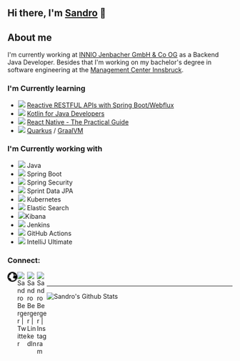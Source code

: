 ## Hi there, I'm [Sandro][website] 👋

## About me

I'm currently working at [INNIO Jenbacher GmbH & Co OG](https://www.innio.com/en) as a Backend Java Developer. Besides that I'm working on my bachelor's degree in software engineering at the [Management Center Innsbruck](https://www.mci.edu/en/study/bachelor/digital-business-software-engineering).

### I'm Currently learning
* <img width="22px" src="https://cdn.jsdelivr.net/npm/simple-icons@v3/icons/udemy.svg"/> [Reactive RESTFUL APIs with Spring Boot/Webflux](https://www.udemy.com/course/build-reactive-restful-apis-using-spring-boot-webflux/)
* <img width="22px" src="https://cdn.jsdelivr.net/npm/simple-icons@v3/icons/udemy.svg"/> [Kotlin for Java Developers](https://www.udemy.com/share/101ZcaAEESeFZQTH0F/)
* <img width="22px" src="https://cdn.jsdelivr.net/npm/simple-icons@v3/icons/udemy.svg"/> [React Native - The Practical Guide](https://www.udemy.com/course/react-native-the-practical-guide/)
* <img width="22px" src="https://cdn.jsdelivr.net/npm/simple-icons@v3/icons/quarkus.svg"/> [Quarkus](https://quarkus.io/) / [GraalVM](https://www.graalvm.org/)

### I'm Currently working with
* <img width="22px" src="https://cdn.jsdelivr.net/npm/simple-icons@v3/icons/java.svg"/> Java
* <img width="22px" src="https://cdn.jsdelivr.net/npm/simple-icons@v3/icons/spring.svg"/> Spring Boot
* <img width="22px" src="https://cdn.jsdelivr.net/npm/simple-icons@v3/icons/spring.svg"/> Spring Security
* <img width="22px" src="https://cdn.jsdelivr.net/npm/simple-icons@v3/icons/spring.svg"/> Sprint Data JPA
* <img width="22px" src="https://cdn.jsdelivr.net/npm/simple-icons@v3/icons/kubernetes.svg"/> Kubernetes
* <img width="22px" src="https://cdn.jsdelivr.net/npm/simple-icons@v3/icons/elasticsearch.svg"/> Elastic Search
* <img width="22px" src="https://cdn.jsdelivr.net/npm/simple-icons@v3/icons/kibana.svg"/>Kibana 
* <img width="22px" src="https://cdn.jsdelivr.net/npm/simple-icons@v3/icons/jenkins.svg"/> Jenkins
* <img width="22px" src="https://cdn.jsdelivr.net/npm/simple-icons@v3/icons/githubactions.svg"/> GitHub Actions 
* <img width="22px" src="https://cdn.jsdelivr.net/npm/simple-icons@v3/icons/intellijidea.svg"/> IntelliJ Ultimate

### Connect:

[<img align="left" alt="Sandro Berger | Website" width="22px" src="https://raw.githubusercontent.com/iconic/open-iconic/master/svg/globe.svg" />][website]
[<img align="left" alt="Sandro Berger | Twitter" width="22px" src="https://cdn.jsdelivr.net/npm/simple-icons@v3/icons/twitter.svg" />][twitter]
[<img align="left" alt="Sandro Berger | LinkedIn" width="22px" src="https://cdn.jsdelivr.net/npm/simple-icons@v3/icons/linkedin.svg" />][linkedin]
[<img align="left" alt="Sandro Berger | Instagram" width="22px" src="https://cdn.jsdelivr.net/npm/simple-icons@v3/icons/instagram.svg" />][instagram]

<br />

---

<img align="left" alt="Sandro's Github Stats" src="https://github-readme-stats.vercel.app/api?username=SandroBerger&show_icons=true&hide_border=true&count_private=true&theme=dark" />

[website]: https://berger-sandro.eu
[twitter]: https://twitter.com/BergerSandro94
[instagram]: https://instagram.com/_sandro_berger_
[linkedin]: https://linkedin.com/in/sandro-berger372061b3

<!--
**SandroBerger/SandroBerger** is a ✨ _special_ ✨ repository because its `README.md` (this file) appears on your GitHub profile.
